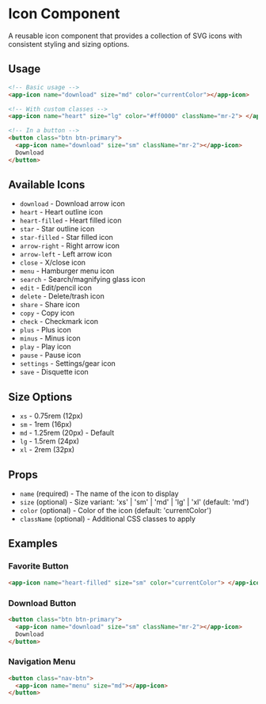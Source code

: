 # Icon Component

A reusable icon component that provides a collection of SVG icons with consistent styling and sizing options.

## Usage

```html
<!-- Basic usage -->
<app-icon name="download" size="md" color="currentColor"></app-icon>

<!-- With custom classes -->
<app-icon name="heart" size="lg" color="#ff0000" className="mr-2"> </app-icon>

<!-- In a button -->
<button class="btn btn-primary">
  <app-icon name="download" size="sm" className="mr-2"></app-icon>
  Download
</button>
```

## Available Icons

- `download` - Download arrow icon
- `heart` - Heart outline icon
- `heart-filled` - Heart filled icon
- `star` - Star outline icon
- `star-filled` - Star filled icon
- `arrow-right` - Right arrow icon
- `arrow-left` - Left arrow icon
- `close` - X/close icon
- `menu` - Hamburger menu icon
- `search` - Search/magnifying glass icon
- `edit` - Edit/pencil icon
- `delete` - Delete/trash icon
- `share` - Share icon
- `copy` - Copy icon
- `check` - Checkmark icon
- `plus` - Plus icon
- `minus` - Minus icon
- `play` - Play icon
- `pause` - Pause icon
- `settings` - Settings/gear icon
- `save` - Disquette icon

## Size Options

- `xs` - 0.75rem (12px)
- `sm` - 1rem (16px)
- `md` - 1.25rem (20px) - Default
- `lg` - 1.5rem (24px)
- `xl` - 2rem (32px)

## Props

- `name` (required) - The name of the icon to display
- `size` (optional) - Size variant: 'xs' | 'sm' | 'md' | 'lg' | 'xl' (default: 'md')
- `color` (optional) - Color of the icon (default: 'currentColor')
- `className` (optional) - Additional CSS classes to apply

## Examples

### Favorite Button

```html
<app-icon name="heart-filled" size="sm" color="currentColor"> </app-icon>
```

### Download Button

```html
<button class="btn btn-primary">
  <app-icon name="download" size="sm" className="mr-2"></app-icon>
  Download
</button>
```

### Navigation Menu

```html
<button class="nav-btn">
  <app-icon name="menu" size="md"></app-icon>
</button>
```
